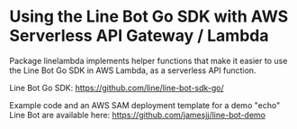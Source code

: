 # Using the Line Bot Go SDK with AWS Serverless API Gateway / Lambda

Package linelambda implements helper functions that make it easier to use the Line Bot Go SDK in AWS Lambda, as a serverless API function.

Line Bot Go SDK: https://github.com/line/line-bot-sdk-go/

Example code and an AWS SAM deployment template for a demo "echo" Line Bot are available here:
https://github.com/jamesjj/line-bot-demo


